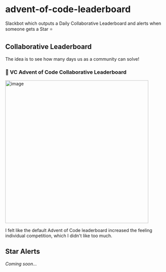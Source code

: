 # advent-of-code-leaderboard

Slackbot which outputs a Daily Collaborative Leaderboard and alerts when someone gets a Star ⭐️

## Collaborative Leaderboard

The idea is to see how many days us as a community can solve!

### :christmas_tree: VC Advent of Code Collaborative Leaderboard

<img width="452" alt="image" src="https://github.com/user-attachments/assets/627af1d3-ca9b-411b-9b63-b47513f23bbd">

I felt like the default Advent of Code leaderboard increased the feeling individual competition, which I didn't like too much.

## Star Alerts

*Coming soon...*
